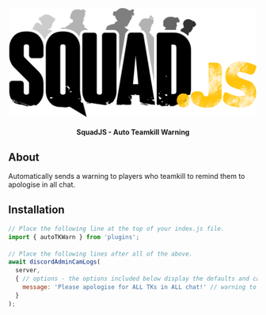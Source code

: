 <div align="center">

<img src="../../assets/squadjs-logo.png" alt="Logo" width="500"/>

#### SquadJS - Auto Teamkill Warning
</div>

## About
Automatically sends a warning to players who teamkill to remind them to apologise in all chat.

## Installation
```js
// Place the following line at the top of your index.js file.
import { autoTKWarn } from 'plugins';

// Place the following lines after all of the above.
await discordAdminCamLogs(
  server,
  { // options - the options included below display the defaults and can be removed for simplicity.
    message: 'Please apologise for ALL TKs in ALL chat!' // warning to send
  }
); 
```